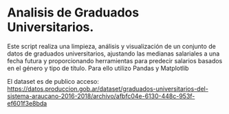 # Analisis de Graduados Universitarios.
Este script realiza una limpieza, análisis y visualización de un conjunto de datos de graduados universitarios, ajustando las medianas salariales a una fecha futura y proporcionando herramientas para predecir salarios basados en el género y tipo de título.
Para ello utilizo Pandas y Matplotlib

El dataset es de publico acceso: https://datos.produccion.gob.ar/dataset/graduados-universitarios-del-sistema-araucano-2016-2018/archivo/afbfc04e-6130-448c-953f-ef601f3e8bda
